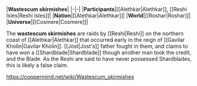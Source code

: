 |**Wastescum skirmishes**|
|-|-|
|**Participants**|[[Alethkar\|Alethkar]], [[Reshi Isles\|Reshi Isles]]|
|**Nation**|[[Alethkar\|Alethkar]]|
|**World**|[[Roshar\|Roshar]]|
|**Universe**|[[Cosmere\|Cosmere]]|

The **wastescum skirmishes** are raids by [[Reshi\|Reshi]] on the northern coast of [[Alethkar\|Alethkar]] that occurred early in the reign of [[Gavilar Kholin\|Gavilar Kholin]].
[[Jost\|Jost's]] father fought in them, and claims to have won a [[Shardblade\|Shardblade]] though another man took the credit, and the Blade. As the Reshi are said to have never possessed Shardblades, this is likely a false claim.



https://coppermind.net/wiki/Wastescum_skirmishes